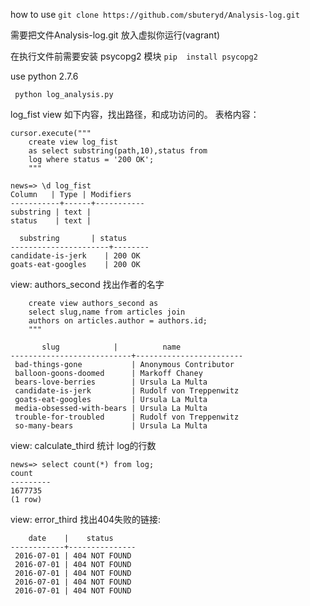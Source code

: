 
how to use 
```git clone https://github.com/sbuteryd/Analysis-log.git```


需要把文件Analysis-log.git 放入虚拟你运行(vagrant)

 在执行文件前需要安装 psycopg2 模块
```pip  install psycopg2```
 
use python 2.7.6

``` python log_analysis.py```

log_fist view 如下内容，找出路径，和成功访问的。
表格内容：

```
cursor.execute("""
    create view log_fist
    as select substring(path,10),status from
    log where status = '200 OK';
    """
```

    news=> \d log_fist
    Column   | Type | Modifiers 
    -----------+------+-----------
    substring | text | 
    status    | text | 
 
      substring       | status 
    ----------------------+--------
    candidate-is-jerk    | 200 OK
    goats-eat-googles    | 200 OK

 
 
view: authors_second 找出作者的名字

```
    create view authors_second as
    select slug,name from articles join
    authors on articles.author = authors.id;
    """
```
           slug            |          name          
    ---------------------------+------------------------
     bad-things-gone           | Anonymous Contributor
     balloon-goons-doomed      | Markoff Chaney
     bears-love-berries        | Ursula La Multa
     candidate-is-jerk         | Rudolf von Treppenwitz
     goats-eat-googles         | Ursula La Multa
     media-obsessed-with-bears | Ursula La Multa
     trouble-for-troubled      | Rudolf von Treppenwitz
     so-many-bears             | Ursula La Multa


view: calculate_third 统计 log的行数

    news=> select count(*) from log;
    count  
    ---------
    1677735
    (1 row)
 
view: error_third 找出404失败的链接:

        date    |    status     
    ------------+---------------
     2016-07-01 | 404 NOT FOUND
     2016-07-01 | 404 NOT FOUND
     2016-07-01 | 404 NOT FOUND
     2016-07-01 | 404 NOT FOUND
     2016-07-01 | 404 NOT FOUND
     
 